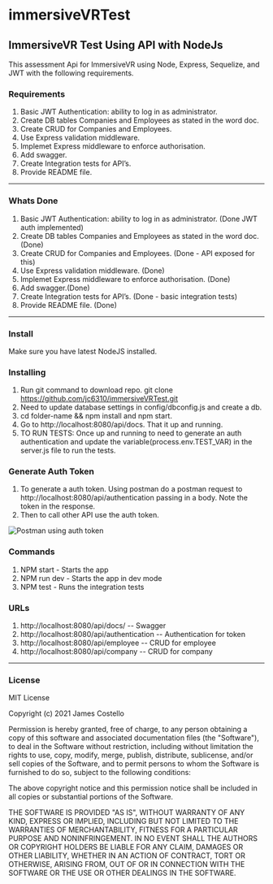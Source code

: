 # immersiveVRTest

## ImmersiveVR Test Using API with NodeJs

This assessment Api for ImmersiveVR using Node, Express, Sequelize, and JWT with the following requirements.

### Requirements

1. Basic JWT Authentication: ability to log in as administrator.
3. Create DB tables Companies and Employees as stated in the word doc.
2. Create CRUD for Companies and Employees.
3. Use Express validation middleware.
4. Implemet Express middleware to enforce authorisation.
5. Add swagger.
6. Create Integration tests for API’s.
7. Provide README file.

___

### Whats Done

1. Basic JWT Authentication: ability to log in as administrator. (Done JWT auth implemented)
3. Create DB tables Companies and Employees as stated in the word doc. (Done)
2. Create CRUD for Companies and Employees. (Done - API exposed for this)
3. Use Express validation middleware. (Done)
4. Implemet Express middleware to enforce authorisation. (Done)
5. Add swagger.(Done)
6. Create Integration tests for API’s. (Done - basic integration tests)
7. Provide README file. (Done)
___

### Install

Make sure you have latest NodeJS installed.

### Installing

1. Run git command to download repo. git clone https://github.com/jc6310/immersiveVRTest.git
2. Need to update database settings in config/dbconfig.js and create a db.
3. cd folder-name && npm install and npm start.
4. Go to http://localhost:8080/api/docs. That it up and running.
5. TO RUN TESTS: Once up and running to need to generate an auth authentication and update the variable(process.env.TEST_VAR) in the server.js file to run the tests.

### Generate Auth Token

1. To generate a auth token. Using postman do a postman request to http://localhost:8080/api/authentication passing in a body. Note the token in the response.
2. Then to call other API use the auth token.

![Postman using auth token](https://github.com/jc6310/immersiveVRTest/blob/main/test/postman-auth-token.png?raw=true "Postman using auth token")

### Commands

1. NPM start - Starts the app
2. NPM run dev - Starts the app in dev mode
3. NPM test - Runs the integration tests

### URLs

1. http://localhost:8080/api/docs/ -- Swagger
2. http://localhost:8080/api/authentication -- Authentication for token
3. http://localhost:8080/api/employee -- CRUD for employee
4. http://localhost:8080/api/company -- CRUD for company
___

### License

MIT License

Copyright (c) 2021 James Costello

Permission is hereby granted, free of charge, to any person obtaining a copy of this software and associated documentation files (the "Software"), to deal in the Software without restriction, including without limitation the rights to use, copy, modify, merge, publish, distribute, sublicense, and/or sell copies of the Software, and to permit persons to whom the Software is furnished to do so, subject to the following conditions:

The above copyright notice and this permission notice shall be included in all copies or substantial portions of the Software.

THE SOFTWARE IS PROVIDED "AS IS", WITHOUT WARRANTY OF ANY KIND, EXPRESS OR IMPLIED, INCLUDING BUT NOT LIMITED TO THE WARRANTIES OF MERCHANTABILITY, FITNESS FOR A PARTICULAR PURPOSE AND NONINFRINGEMENT. IN NO EVENT SHALL THE AUTHORS OR COPYRIGHT HOLDERS BE LIABLE FOR ANY CLAIM, DAMAGES OR OTHER LIABILITY, WHETHER IN AN ACTION OF CONTRACT, TORT OR OTHERWISE, ARISING FROM, OUT OF OR IN CONNECTION WITH THE SOFTWARE OR THE USE OR OTHER DEALINGS IN THE SOFTWARE.
